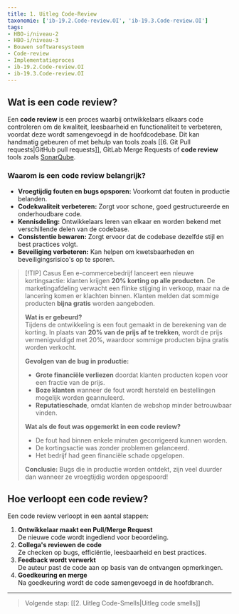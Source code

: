 ```yaml
---
title: 1. Uitleg Code-Review
taxonomie: ['ib-19.2.Code-review.OI', 'ib-19.3.Code-review.OI']
tags:
- HBO-i/niveau-2
- HBO-i/niveau-3
- Bouwen softwaresysteem
- Code-review
- Implementatieproces
- ib-19.2.Code-review.OI
- ib-19.3.Code-review.OI
---
```


## Wat is een code review?
Een **code review** is een proces waarbij ontwikkelaars elkaars code controleren om de kwaliteit, leesbaarheid en functionaliteit te verbeteren, voordat deze wordt samengevoegd in de hoofdcodebase. Dit kan handmatig gebeuren of met behulp van tools zoals [[6. Git Pull requests|GitHub pull requests]], GitLab Merge Requests of **code review** tools zoals [SonarQube](https://docs.sonarsource.com/sonarqube-server/latest/).

### Waarom is een code review belangrijk?
- **Vroegtijdig fouten en bugs opsporen:** Voorkomt dat fouten in productie belanden.  
- **Codekwaliteit verbeteren:** Zorgt voor schone, goed gestructureerde en onderhoudbare code.  
- **Kennisdeling:** Ontwikkelaars leren van elkaar en worden bekend met verschillende delen van de codebase.  
- **Consistentie bewaren:** Zorgt ervoor dat de codebase dezelfde stijl en best practices volgt.  
- **Beveiliging verbeteren:** Kan helpen om kwetsbaarheden en beveiligingsrisico's op te sporen.  

> [!TIP] Casus
> Een e-commercebedrijf lanceert een nieuwe kortingsactie: klanten krijgen **20% korting op alle producten**. De marketingafdeling verwacht een flinke stijging in verkoop, maar na de lancering komen er klachten binnen. Klanten melden dat sommige producten **bijna gratis** worden aangeboden.  
>
> **Wat is er gebeurd?**  
> Tijdens de ontwikkeling is een fout gemaakt in de berekening van de korting. In plaats van **20% van de prijs af te trekken**, wordt de prijs vermenigvuldigd met 20%, waardoor sommige producten bijna gratis worden verkocht.  
>
> **Gevolgen van de bug in productie:**  
> - **Grote financiële verliezen** doordat klanten producten kopen voor een fractie van de prijs.  
> - **Boze klanten** wanneer de fout wordt hersteld en bestellingen mogelijk worden geannuleerd.  
> - **Reputatieschade**, omdat klanten de webshop minder betrouwbaar vinden.  
>
> **Wat als de fout was opgemerkt in een code review?**  
> - De fout had binnen enkele minuten gecorrigeerd kunnen worden.  
> - De kortingsactie was zonder problemen gelanceerd.  
> - Het bedrijf had geen financiële schade opgelopen.  
>
> **Conclusie:** Bugs die in productie worden ontdekt, zijn veel duurder dan wanneer ze vroegtijdig worden opgespoord!

## Hoe verloopt een code review?
Een code review verloopt in een aantal stappen:
1. **Ontwikkelaar maakt een Pull/Merge Request**  
   De nieuwe code wordt ingediend voor beoordeling.  
2. **Collega's reviewen de code**  
   Ze checken op bugs, efficiëntie, leesbaarheid en best practices.  
3. **Feedback wordt verwerkt**  
   De auteur past de code aan op basis van de ontvangen opmerkingen.  
4. **Goedkeuring en merge**  
   Na goedkeuring wordt de code samengevoegd in de hoofdbranch.  

---

> Volgende stap: [[2. Uitleg Code-Smells|Uitleg code smells]]

